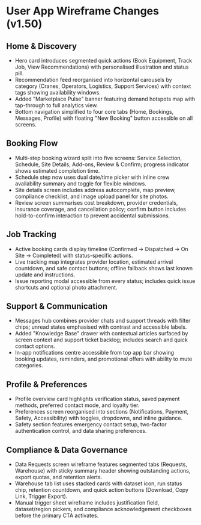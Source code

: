 # User App Wireframe Changes (v1.50)

## Home & Discovery
- Hero card introduces segmented quick actions (Book Equipment, Track Job, View Recommendations) with personalised illustration and status pill.
- Recommendation feed reorganised into horizontal carousels by category (Cranes, Operators, Logistics, Support Services) with context tags showing availability windows.
- Added "Marketplace Pulse" banner featuring demand hotspots map with tap-through to full analytics view.
- Bottom navigation simplified to four core tabs (Home, Bookings, Messages, Profile) with floating "New Booking" button accessible on all screens.

## Booking Flow
- Multi-step booking wizard split into five screens: Service Selection, Schedule, Site Details, Add-ons, Review & Confirm; progress indicator shows estimated completion time.
- Schedule step now uses dual date/time picker with inline crew availability summary and toggle for flexible windows.
- Site details screen includes address autocomplete, map preview, compliance checklist, and image upload panel for site photos.
- Review screen summarises cost breakdown, provider credentials, insurance coverage, and cancellation policy; confirm button includes hold-to-confirm interaction to prevent accidental submissions.

## Job Tracking
- Active booking cards display timeline (Confirmed → Dispatched → On Site → Completed) with status-specific actions.
- Live tracking map integrates provider location, estimated arrival countdown, and safe contact buttons; offline fallback shows last known update and instructions.
- Issue reporting modal accessible from every status; includes quick issue shortcuts and optional photo attachment.

## Support & Communication
- Messages hub combines provider chats and support threads with filter chips; unread states emphasised with contrast and accessible labels.
- Added "Knowledge Base" drawer with contextual articles surfaced by screen context and support ticket backlog; includes search and quick contact options.
- In-app notifications centre accessible from top app bar showing booking updates, reminders, and promotional offers with ability to mute categories.

## Profile & Preferences
- Profile overview card highlights verification status, saved payment methods, preferred contact mode, and loyalty tier.
- Preferences screen reorganised into sections (Notifications, Payment, Safety, Accessibility) with toggles, dropdowns, and inline guidance.
- Safety section features emergency contact setup, two-factor authentication control, and data sharing preferences.

## Compliance & Data Governance
- Data Requests screen wireframe features segmented tabs (Requests, Warehouse) with sticky summary header showing outstanding actions, export quotas, and retention alerts.
- Warehouse tab list uses stacked cards with dataset icon, run status chip, retention countdown, and quick action buttons (Download, Copy Link, Trigger Export).
- Manual trigger sheet wireframe includes justification field, dataset/region pickers, and compliance acknowledgement checkboxes before the primary CTA activates.
